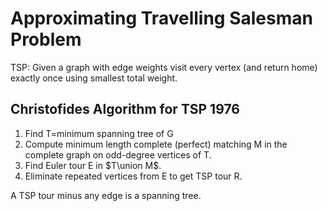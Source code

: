 # Approximating Travelling Salesman Problem

TSP: Given a graph with edge weights visit every vertex (and return home)
exactly once using smallest total weight.

## Christofides Algorithm for TSP 1976

1. Find T=minimum spanning tree of G
2. Compute minimum length complete (perfect) matching M in the complete graph on
   odd-degree vertices of T.
3. Find Euler tour E in $T\union M$.
4. Eliminate repeated vertices from E to get TSP tour R.


A TSP tour minus any edge is a spanning tree.

